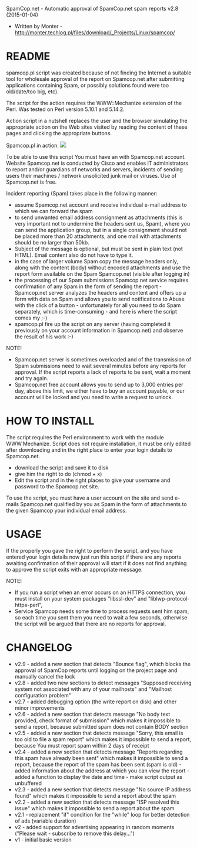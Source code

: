 SpamCop.net - Automatic approval of SpamCop.net spam reports v2.8 (2015-01-04)
- Written by Monter - http://monter.techlog.pl/files/download/_Projects/Linux/spamcop/


README
======

spamcop.pl script was created because of not finding the Internet a suitable tool for wholesale approval of the report on Spamcop.net after submitting applications containing Spam, or possibly solutions found were too old/date/too big, etc).

The script for the action requires the WWW::Mechanize extension of the Perl.
Was tested on Perl version 5.10.1 and 5.14.2.

Action script in a nutshell replaces the user and the browser simulating the appropriate action on the Web sites visited by reading the content of these pages and clicking the appropriate buttons.

Spamcop.pl in action:
<img src="http://monter.techlog.pl/files/download/_Projects/Linux/spamcop/.screenshot.png">

To be able to use this script You must have an with Spamcop.net account. Website Spamcop.net is conducted by Cisco and enables IT administrators to report and/or guardians of networks and servers, incidents of sending users their machines / network unsolicited junk mail or viruses. Use of Spamcop.net is free.

Incident reporting (Spam) takes place in the following manner:
- assume Spamcop.net account and receive individual e-mail address to which we can forward the spam
- to send unwanted email address consignment as attachments (this is very important not to undermine the headers sent us, Spam), where you can send the application group, but in a single consignment should not be placed more than 20 attachments, and one mail with attachments should be no larger than 50kb.
- Subject of the message is optional, but must be sent in plain text (not HTML). Email content also do not have to type it.
- in the case of larger volume Spam copy the message headers only, along with the content (body) without encoded attachments and use the report form available on the Spam Spamcop.net (visible after logging in)
- the processing of our Spam submissions Spamcop.net service requires confirmation of any Spam in the form of sending the report - Spamcop.net server analyzes the headers and content and offers up a form with data on Spam and allows you to send notifications to Abuse with the click of a button - unfortunately for all you need to do Spam separately, which is time-consuming - and here is where the script comes my ;-)
- spamcop.pl fire up the script on any server (having completed it previously on your account information in Spamcop.net) and observe the result of his work :-)

NOTE!
- Spamcop.net server is sometimes overloaded and of the transmission of Spam submissions need to wait several minutes before any reports for approval. If the script reports a lack of reports to be sent, wait a moment and try again.
- Spamcop.net free account allows you to send up to 3,000 entries per day, above this limit, we either have to buy an account payable, or our account will be locked and you need to write a request to unlock.


HOW TO INSTALL
==============

The script requires the Perl environment to work with the module WWW:Mechanize. Script does not require installation, it must be only edited after downloading and in the right place to enter your login details to Spamcop.net.
- download the script and save it to disk
- give him the right to do (chmod + x)
- Edit the script and in the right places to give your username and password to the Spamcop.net site.
 
To use the script, you must have a user account on the site and send e-mails Spamcop.net qualified by you as Spam in the form of attachments to the given Spamcop your individual email address.


USAGE
=====

If the properly you gave the right to perform the script, and you have entered your login details now just run this script if there are any reports awaiting confirmation of their approval will start if it does not find anything to approve the script exits with an appropriate message.

NOTE!
- If you run a script when an error occurs on an HTTPS connection, you must install on your system packages "libssl-dev" and "liblwp-protocol-https-perl",
- Service Spamcop needs some time to process requests sent him spam, so each time you sent them you need to wait a few seconds, otherwise the script will be argued that there are no reports for approval.


CHANGELOG
=========

- v2.9 - added a new section that detects "Bounce flag", which blocks the approval of SpamCop reports until logging on the project page and manually cancel the lock
- v2.8 - added two new sections to detect messages "Supposed receiving system not associated with any of your mailhosts" and "Mailhost configuration problem"
- v2.7 - added debugging option (the write report on disk) and other minor improvements
- v2.6 - added a new section that detects message "No body text provided, check format of submission" which makes it impossible to send a report, because submitted spam does not contain BODY section
- v2.5 - added a new section that detects message "Sorry, this email is too old to file a spam report" which makes it impossible to send a report, because You must report spam within 2 days of receipt
- v2.4 - added a new section that detects message "Reports regarding this spam have already been sent" which makes it impossible to send a report, because the report of the spam has been sent (spam is old)
       - added information about the address at which you can view the report
       - added a function to display the date and time
       - make script output as unbuffered
- v2.3 - added a new section that detects message "No source IP address found" which makes it impossible to send a report about the spam
- v2.2 - added a new section that detects message "ISP resolved this issue" which makes it impossible to send a report about the spam
- v2.1 - replacement "if" condition for the "while" loop for better detection of ads (variable duration)
- v2   - added support for advertising appearing in random moments ("Please wait - subscribe to remove this delay...")
- v1   - initial basic version

